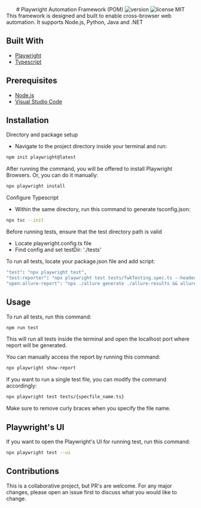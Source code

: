 <div align="center">
  # Playwright Automation Framework (POM)
  <img src="https://img.shields.io/badge/release-0.1.1-orange" alt="version">
  <img src="https://img.shields.io/badge/license-MIT-green" alt="license MIT">
</div>
This framework is designed and built to enable cross-browser web automation. It supports Node.js, Python, Java and .NET

## Built With

- [Playwright](https://playwright.dev)
- [Typescript](https://www.typescriptlang.org/)

## Prerequisites

- [Node.js](https://nodejs.org/en)
- [Visual Studio Code](https://code.visualstudio.com/)

## Installation

Directory and package setup
- Navigate to the project directory inside your terminal and run:
```bash
npm init playwright@latest
```

After running the command, you will be offered to install Playwright Browsers.
Or, you can do it manually:
```bash
npx playwright install
```

Configure Typescript
- Within the same directory, run this command to generate tsconfig.json:
```bash
npx tsc --init
```

Before running tests, ensure that the test directory path is valid
- Locate playwright.config.ts file
- Find config and set testDir: './tests'

To run all tests, locate your package.json file and add script:
```bash
"test": "npx playwright test",
"test:reporter": "npx playwright test tests/fwkTesting.spec.ts --headed --reporter=allure-playwright",
"open:allure-report": "npx ./allure generate ./allure-results && allure open"
```

## Usage

To run all tests, run this command:
```bash
npm run test
```
This will run all tests inside the terminal and open the localhost port where report will be generated.

You can manually access the report by running this command:
```bash
npx playwright show-report
```

If you want to run a single test file, you can modify the command accordingly:
```bash
npx playwright test tests/{specfile_name.ts}
```
Make sure to remove curly braces when you specify the file name.

## Playwright's UI

If you want to open the Playwright's UI for running test, run this command:
```bash
npx playwright test --ui
```

## Contributions
This is a collaborative project, but PR's are welcome. For any major changes, please open an issue first to discuss what you would like to change.